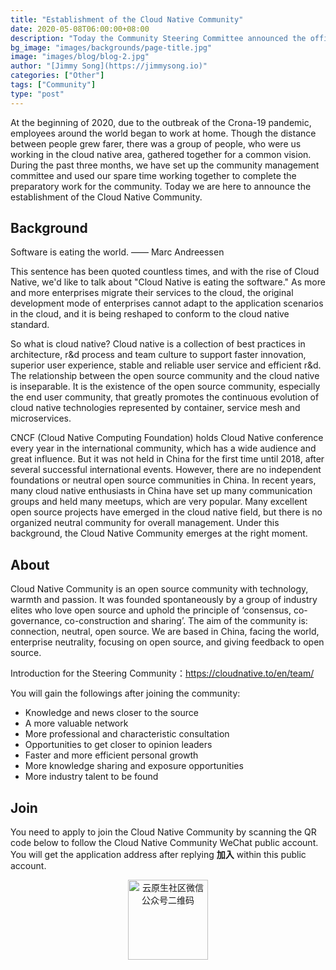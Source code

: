 ```yaml
---
title: "Establishment of the Cloud Native Community"
date: 2020-05-08T06:00:00+08:00
description: "Today the Community Steering Committee announced the official formation of the Cloud Native Community."
bg_image: "images/backgrounds/page-title.jpg"
image: "images/blog/blog-2.jpg"
author: "[Jimmy Song](https://jimmysong.io)"
categories: ["Other"]
tags: ["Community"]
type: "post"
---
```


At the beginning of 2020, due to the outbreak of the Crona-19 pandemic, employees around the world began to work at home. Though the distance between people grew farer, there was a group of people, who were us working in the cloud native area,  gathered together for a common vision. During the past three months, we have set up the community management committee and used our spare time working together to complete the preparatory work for the community. Today we are here to announce the establishment of the Cloud Native Community.

## Background

Software is eating the world. —— Marc Andreessen

This sentence has been quoted countless times, and with the rise of Cloud Native, we'd like to talk about "Cloud Native is eating the software." As more and more enterprises migrate their services to the cloud, the original development mode of enterprises cannot adapt to the application scenarios in the cloud, and it is being reshaped to conform to the cloud native standard.

So what is cloud native? Cloud native is a collection of best practices in architecture, r&d process and team culture to support faster innovation, superior user experience, stable and reliable user service and efficient r&d. The relationship between the open source community and the cloud native is inseparable. It is the existence of the open source community, especially the end user community, that greatly promotes the continuous evolution of cloud native technologies represented by container, service mesh and microservices.

CNCF (Cloud Native Computing Foundation) holds Cloud Native conference every year in the international community, which has a wide audience and great influence. But it was not held in China for the first time until 2018, after several successful international events. However, there are no independent foundations or neutral open source communities in China. In recent years, many cloud native enthusiasts in China have set up many communication groups and held many meetups, which are very popular. Many excellent open source projects have emerged in the cloud native field, but there is no organized neutral community for overall management. Under this background, the Cloud Native Community emerges at the right moment.

## About

Cloud Native Community is an open source community with technology, warmth and passion. It was founded spontaneously by a group of industry elites who love open source and uphold the principle of ‘consensus, co-governance, co-construction and sharing’. The aim of the community is: connection, neutral, open source. We are based in China, facing the world, enterprise neutrality, focusing on open source, and giving feedback to open source.

Introduction for the Steering Community：https://cloudnative.to/en/team/

You will gain the followings after joining the community:

- Knowledge and news closer to the source
- A more valuable network
- More professional  and characteristic consultation
- Opportunities to get closer to opinion leaders
- Faster and more efficient personal growth
- More knowledge sharing and exposure opportunities
- More industry talent to be found

## Join

You need to apply to join the Cloud Native Community by scanning the QR code below to follow the Cloud Native Community WeChat public account. You will get the application address after replying **加入** within this public account.

<p align="center">
  <img src="/contact/qrcode.jpg" tile="云原生社区微信公众号二维码" alt="云原生社区微信公众号二维码" width="128px">
</p>
